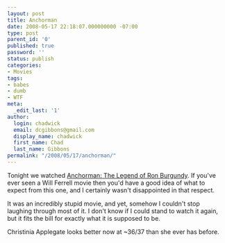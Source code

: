 ```yaml
---
layout: post
title: Anchorman
date: 2008-05-17 22:18:07.000000000 -07:00
type: post
parent_id: '0'
published: true
password: ''
status: publish
categories:
- Movies
tags:
- babes
- dumb
- WTF
meta:
  _edit_last: '1'
author:
  login: chadwick
  email: dcgibbons@gmail.com
  display_name: chadwick
  first_name: Chad
  last_name: Gibbons
permalink: "/2008/05/17/anchorman/"
---
```

Tonight we watched [Anchorman: The Legend of Ron Burgundy](http://www.imdb.com/title/tt0357413/). If you've ever seen a Will Ferrell movie then you'd have a good idea of what to expect from this one, and I certainly wasn't disappointed in that respect.

It was an incredibly stupid movie, and yet, somehow I couldn't stop laughing through most of it. I don't know if I could stand to watch it again, but it fits the bill for exactly what it is supposed to be.

Christinia Applegate looks better now at ~36/37 than she ever has before.

